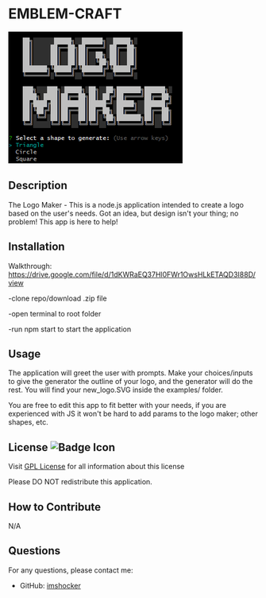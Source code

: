 # EMBLEM-CRAFT

![logo maker title](/public/image.png)

## Description

The Logo Maker - This is a node.js application intended to create a logo based on the user's needs. Got an idea, but design isn't your thing; no problem! This app is here to help!


## Installation

Walkthrough: https://drive.google.com/file/d/1dKWRaEQ37Hl0FWr1OwsHLkETAQD3I88D/view

-clone repo/download .zip file

-open terminal to root folder

-run npm start to start the application

## Usage

The application will greet the user with prompts. Make your choices/inputs to give the generator the outline of your logo, and the generator will do the rest. You will find your new_logo.SVG inside the examples/ folder. 

You are free to edit this app to fit better with your needs, if you are experienced with JS it won't be hard to add params to the logo maker; other shapes, etc. 


## License ![Badge Icon](https://shields.io/badge/license-GPL-blue)
Visit [GPL License](https://www.gnu.org/licenses/gpl-3.0) for all information about this license

Please DO NOT redistribute this application.

## How to Contribute

N/A

## Questions

For any questions, please contact me:

- GitHub: [imshocker](https://github.com/imshocker)
